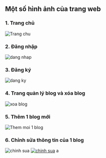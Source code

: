 ﻿<h2>Một số hình ảnh của trang web</h2>
<h3>1. Trang chủ</h3>
<img src="http://upanhviet.net/?dt=YXB5" alt="Trang chu" />
<h3>2. Đăng nhập</h3>
<img src="http://upanhviet.net/?dt=9KXN" alt="dang nhap" />
<h3>3. Đăng ký</h3>
<img src="http://upanhviet.net/?dt=G2ZJ" alt="dang ky" />
<h3>4. Trang quản lý blog và xóa blog</h3>
<img src="http://upanhviet.net/?dt=CIH5" alt="xoa blog" />
<h3>5. Thêm 1 blog mới</h3>
<img src="http://upanhviet.net/?dt=M9RT" alt="Them moi 1 blog" />
<h3>6. Chỉnh sửa thông tin của 1 blog</h3>
<img src="http://upanhviet.net/?dt=M6P5" alt="chinh sua" />
<a href="http://upanhviet.net/?pt=M6P5" title="chinh sua" ><img src="http://upanhviet.net/?dt=M6P5" alt="chinh sua" /></a>
a
